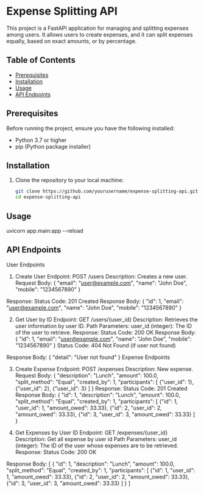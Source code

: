 # Expense Splitting API

This project is a FastAPI application for managing and splitting expenses among users. It allows users to create expenses, and it can split expenses equally, based on exact amounts, or by percentage.

## Table of Contents

- [Prerequisites](#prerequisites)
- [Installation](#installation)
- [Usage](#usage)
- [API Endpoints](#api-endpoints)

## Prerequisites

Before running the project, ensure you have the following installed:

- Python 3.7 or higher
- pip (Python package installer)

## Installation

1. Clone the repository to your local machine:

   ```bash
   git clone https://github.com/yourusername/expense-splitting-api.git
   cd expense-splitting-api

## Usage

uvicorn app.main:app --reload

## API Endpoints

User Endpoints
1. Create User
Endpoint: POST /users
Description: Creates a new user.
Request Body:
{
  "email": "user@example.com",
  "name": "John Doe",
  "mobile": "1234567890"
}

Response:
Status Code: 201 Created
Response Body:
{
  "id": 1,
  "email": "user@example.com",
  "name": "John Doe",
  "mobile": "1234567890"
}


2. Get User by ID
Endpoint: GET /users/{user_id}
Description: Retrieves the user information by user ID.
Path Parameters:
user_id (integer): The ID of the user to retrieve.
Response:
Status Code: 200 OK
Response Body:
{
  "id": 1,
  "email": "user@example.com",
  "name": "John Doe",
  "mobile": "1234567890"
}
Status Code: 404 Not Found (if user not found)

Response Body:
{
  "detail": "User not found"
}
Expense Endpoints


3. Create Expense
Endpoint: POST /expenses
Description: New expense.
Request Body:
{
  "description": "Lunch",
  "amount": 100.0,
  "split_method": "Equal",
  "created_by": 1,
  "participants": [
    {"user_id": 1},
    {"user_id": 2},
    {"user_id": 3}
  ]
}
Response:
Status Code: 201 Created
Response Body:
{
  "id": 1,
  "description": "Lunch",
  "amount": 100.0,
  "split_method": "Equal",
  "created_by": 1,
  "participants": [
    {"id": 1, "user_id": 1, "amount_owed": 33.33},
    {"id": 2, "user_id": 2, "amount_owed": 33.33},
    {"id": 3, "user_id": 3, "amount_owed": 33.33}
  ]
}

4. Get Expenses by User ID
Endpoint: GET /expenses/{user_id}
Description: Get all expense by user id
Path Parameters:
user_id (integer): The ID of the user whose expenses are to be retrieved.
Response:
Status Code: 200 OK

Response Body:
[
  {
    "id": 1,
    "description": "Lunch",
    "amount": 100.0,
    "split_method": "Equal",
    "created_by": 1,
    "participants": [
      {"id": 1, "user_id": 1, "amount_owed": 33.33},
      {"id": 2, "user_id": 2, "amount_owed": 33.33},
      {"id": 3, "user_id": 3, "amount_owed": 33.33}
    ]
  }
]
